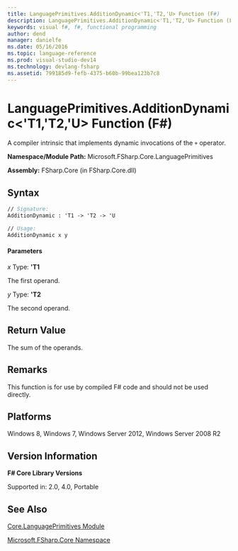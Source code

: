 ```yaml
---
title: LanguagePrimitives.AdditionDynamic<'T1,'T2,'U> Function (F#)
description: LanguagePrimitives.AdditionDynamic<'T1,'T2,'U> Function (F#)
keywords: visual f#, f#, functional programming
author: dend
manager: danielfe
ms.date: 05/16/2016
ms.topic: language-reference
ms.prod: visual-studio-dev14
ms.technology: devlang-fsharp
ms.assetid: 799185d9-fefb-4375-b60b-99bea123b7c8 
---
```


# LanguagePrimitives.AdditionDynamic<'T1,'T2,'U> Function (F#)

A compiler intrinsic that implements dynamic invocations of the `+` operator.

**Namespace/Module Path:** Microsoft.FSharp.Core.LanguagePrimitives

**Assembly:** FSharp.Core (in FSharp.Core.dll)


## Syntax

```fsharp
// Signature:
AdditionDynamic : 'T1 -> 'T2 -> 'U

// Usage:
AdditionDynamic x y
```

#### Parameters
*x*
Type: **'T1**


The first operand.


*y*
Type: **'T2**


The second operand.

## Return Value

The sum of the operands.

## Remarks
This function is for use by compiled F# code and should not be used directly.

## Platforms
Windows 8, Windows 7, Windows Server 2012, Windows Server 2008 R2


## Version Information
**F# Core Library Versions**

Supported in: 2.0, 4.0, Portable

## See Also
[Core.LanguagePrimitives Module](Core.LanguagePrimitives-Module-%5BFSharp%5D.md)

[Microsoft.FSharp.Core Namespace](Microsoft.FSharp.Core-Namespace-%5BFSharp%5D.md)
